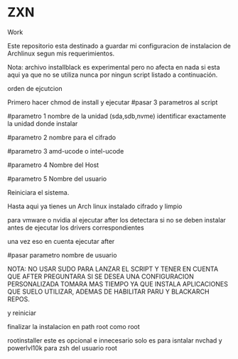 # ZXN
Work

Este repositorio esta destinado a guardar mi configuracion de instalacion de Archlinux segun mis requerimientos.

Nota: archivo installblack es experimental pero no afecta en nada si esta aqui ya que no se utiliza nunca por ningun script listado a continuación.

orden de ejcutcion

Primero hacer chmod de install y ejecutar
#pasar 3 parametros al script

#parametro 1 nombre de la unidad (sda,sdb,nvme) identificar exactamente la unidad donde instalar

#parametro 2 nombre para el cifrado

#parametro 3 amd-ucode o intel-ucode

#parametro 4 Nombre del Host

#parametro 5 Nombre del usuario

Reiniciara el sistema.

Hasta aqui ya tienes un Arch linux instalado cifrado y limpio

para vmware o nvidia al ejecutar after los detectara si no se deben instalar antes de ejecutar los drivers correspondientes

una vez eso en cuenta ejecutar after

#pasar parametro nombre de usuario

NOTA: NO USAR SUDO PARA LANZAR EL SCRIPT Y TENER EN CUENTA QUE AFTER PREGUNTARA SI SE DESEA UNA CONFIGURACION PERSONALIZADA TOMARA MAS TIEMPO YA QUE INSTALA APLICACIONES QUE SUELO UTILIZAR, ADEMAS DE HABILITAR PARU Y BLACKARCH REPOS.


y reiniciar

finalizar la instalacion en path root como root 

rootinstaller
este es opcional e innecesario solo es para isntalar nvchad y powerlvl10k para zsh del usuario root
